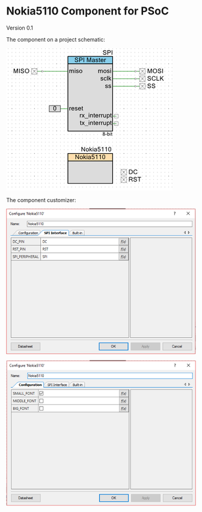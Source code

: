 # Nokia5110 Component for PSoC


Version 0.1

The component on a project schematic:

![Nokia5110 Component on the schematic](images/udb_schematic_v0_1.png)

The component customizer:

![SPI Interface configurtion tab](images/spi_periph_v0_1.png)

![Configuration(Fonts)](images/configuration_v0_1.png)
